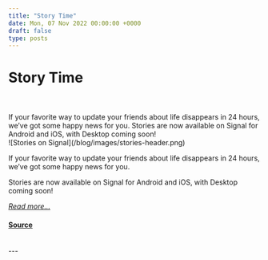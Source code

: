 ```yaml
---
title: "Story Time"
date: Mon, 07 Nov 2022 00:00:00 +0000
draft: false
type: posts
---
```

# Story Time

<br/>

<br/>
 If your favorite way to update your friends about life disappears in 24 hours, we’ve got some happy news for you. Stories are now available on Signal for Android and iOS, with Desktop coming soon! 
<br/>
![Stories on Signal](/blog/images/stories-header.png)

If your favorite way to update your friends about life disappears in 24 hours, we’ve got some happy news for you.

Stories are now available on Signal for Android and iOS, with Desktop coming soon!

[_Read more..._](https://signal.org/blog/introducing-stories/)

#### [Source](https://signal.org/blog/introducing-stories/)

<br/>
---
